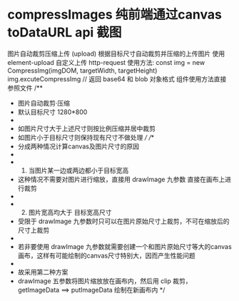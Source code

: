 # compressImages 纯前端通过canvas toDataURL api 截图

图片自动裁剪压缩上传 (upload)
根据目标尺寸自动裁剪并压缩的上传图片
使用 element-upload 自定义上传 http-request
使用方法:
const img = new CompressImg(imgDOM, targetWidth, targetHeight)
img.excuteCompressImg // 返回 base64 和 blob 对象格式
组件使用方法直接参照文件
 /**
 * 图片自动裁剪·压缩
 * 默认目标尺寸 1280*800
 * 
 * 如图片尺寸大于上述尺寸则按比例压缩并居中裁剪
 * 如图片小于目标尺寸则保持现有尺寸不做处理
 */
/**
 * 分成两种情况计算canvas及图片尺寸的原因
 * 
 * 1. 当图片某一边或两边都小于目标宽高
 *    这种情况不需要对图片进行缩放，直接用 drawImage 九参数 直接在画布上进行裁剪
 * 
 * 2. 图片宽高均大于 目标宽高尺寸 
 *    受限于 drawImage 九参数时只可以在图片原始尺寸上裁剪，不可在缩放后的尺寸上裁剪
 * 
 *    若非要使用 drawImage 九参数就需要创建一个和图片原始尺寸等大的canvas画布，这样有可能绘制的canvas尺寸特别大，因而产生性能问题
 * 
 *    故采用第二种方案
 *    drawImage 五参数将图片缩放放在画布内，然后用 clip 裁剪，getImageData ==> putImageData 绘制在新画布内 
 */